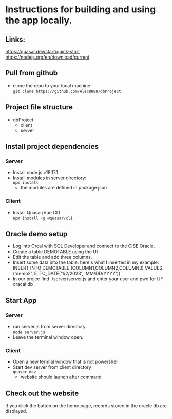 # Instructions for building and using the app locally. 

## Links:
https://quasar.dev/start/quick-start  
https://nodejs.org/en/download/current
## Pull from github 
- clone the repo to your local machine  
``` git clone https://github.com/Alec8888/dbProject ```
## Project file structure
- dbProject
  - client
  - server
## Install project dependencies
### Server
- Install node.js v18.17.1
- Install modules in server directory:  
  ``` npm install ```
    - the modules are defined in package.json
### Client
- Install Quasar/Vue CLI  
  ``` npm install -g @quasar/cli ```
## Oracle demo setup
- Log into Orcal with SQL Developer and connect to the CISE Oracle.
- Create a table DEMOTABLE using the UI
- Edit the table and add three columns.
- Insert some data into the table.
here's what I inserted in my example:
INSERT INTO DEMOTABLE (COLUMN1,COLUMN2,COLUMN3) 
VALUES ('demo2', 5, TO_DATE('1/2/2023', 'MM/DD/YYYY'))
- In our projec find ./server/server.js and enter your user and pwd for UF oracal db
## Start App
### Server
- run server.js from server directory  
  ``` node server.js ```
- Leave the terminal window open.
### Client
- Open a new termial window that is not powershell
- Start dev server from client directory  
  ``` quasar dev ```
  - website should launch after command
## Check out the website
If you click the button on the home page, records stored in the oracle db are displayed.

